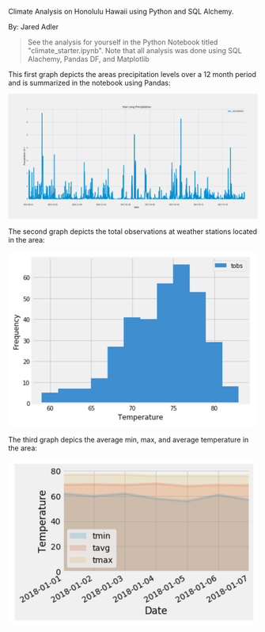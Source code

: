 Climate Analysis on Honolulu Hawaii using Python and SQL Alchemy. 

By: Jared Adler

>See the analysis for yourself in the Python Notebook titled "climate_starter.ipynb". 
>Note that all analysis was done using SQL Alachemy, Pandas DF, and Matplotlib

This first graph depicts the areas precipitation levels over a 12 month period and is summarized in the notebook using Pandas:

  ![precipitation](SQL_alchemy_challenge/Instructions/Images/precipitation.png)

The second graph depicts the total observations at weather stations located in the area:

  ![station-histogram](SQL_alchemy_challenge/Instructions/Images/station-histogram.png)

The third graph depics the average min, max, and average temperature in the area:

  ![daily-normals](Images/daily-normals.png)
